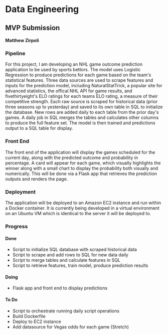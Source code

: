 # Data Engineering
## MVP Submission
#### Matthew Zirpoli

### Pipeline
For this project, I am developing an NHL game outcome prediction application to be used by sports bettors.  The model uses Logistic Regression to produce predictions for each game based on the team's statistical features.  Three data sources are used to scrape features and inputs for the prediction model, including NaturalStatTrick, a popular site for advanced statistics, the offical NHL API for game results, and fivethirtyeight's ELO ratings for each teams ELO rating, a measure of their competitive strength. Each raw source is scraped for historical data (prior three seasons up to yesterday) and saved to its own table in SQL to initialize the database. New rows are added daily to each table from the prior day's games. A daily job in SQL merges the tables and calculates other columns to produce the full feature set. The model is then trained and predictions output to a SQL table for display.

### Front End
The front end of the application will display the games scheduled for the current day, along with the predicted outcome and probability in percentage. A card will appear for each game, which visually highlights the winner along with a small chart to display the probability both visually and numerically. This will be done via a Flask app that retrieves the prediction outputs and renders the page.

### Deployment
The application will be deployed to an Amazon EC2 instance and run within a Docker container. It is currently being developed in a virtual environment on an Ubuntu VM which is identical to the server it will be deployed to.  

### Progress
#### Done
- Script to initialize SQL database with scraped historical data
- Script to scrape and add rows to SQL for new data daily
- Script to merge tables and calculate features in SQL
- Script to retrieve features, train model, produce prediction results

#### Doing
- Flask app and front end to display predictions

#### To Do
- Script to orchestrate running daily script operations
- Build Dockerfile
- Deploy to EC2 instance
- Add datasource for Vegas odds for each game (Stretch)